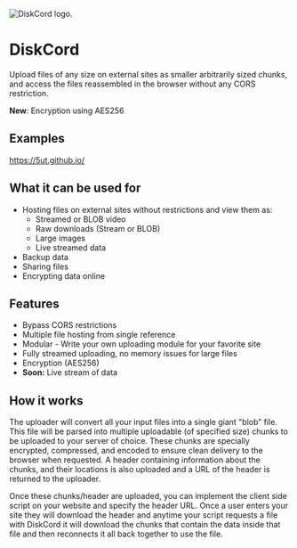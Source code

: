 ![DiskCord logo.](https://media.discordapp.net/attachments/447707767000662017/821084108033491064/hard-drive-disk-icon2.png "DiskCord logo.")
# DiskCord
 Upload files of any size on external sites as smaller arbitrarily sized chunks, and access the files reassembled in the browser without any CORS restriction.
 
 **New**: Encryption using AES256
 
## Examples
 https://5ut.github.io/
 
## What it can be used for
 * Hosting files on external sites without restrictions and view them as:
    * Streamed or BLOB video
    * Raw downloads (Stream or BLOB)
    * Large images
    * Live streamed data
 * Backup data
 * Sharing files
 * Encrypting data online

## Features

 * Bypass CORS restrictions
 * Multiple file hosting from single reference
 * Modular - Write your own uploading module for your favorite site
 * Fully streamed uploading, no memory issues for large files
 * Encryption (AES256)
 * **Soon:** Live stream of data
 
## How it works
 The uploader will convert all your input files into a single giant "blob" file. This file will be parsed into multiple uploadable (of specified size) chunks to be uploaded to your server of choice. These chunks are specially encrypted, compressed, and encoded to ensure clean delivery to the browser when requested. A header containing information about the chunks, and their locations is also uploaded and a URL of the header is returned to the uploader.
 
 Once these chunks/header are uploaded, you can implement the client side script on your website and specify the header URL. Once a user enters your site they will download the header and anytime your script requests a file with DiskCord it will download the chunks that contain the data inside that file and then reconnects it all back together to use the file. 